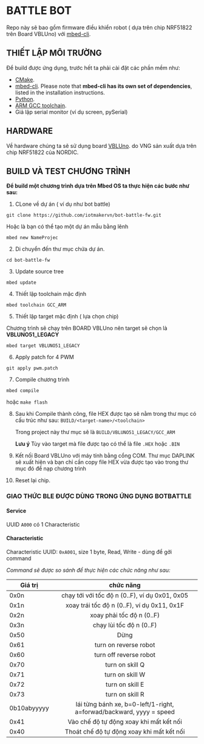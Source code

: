 # BATTLE BOT

Repo này sẽ bao gồm firmware điều khiển robot ( dựa trên chip NRF51822 trên Board VBLUno) với [mbed-cli](https://github.com/ARMmbed/mbed-cli).

THIẾT LẬP MÔI TRƯỜNG
----------------------

Để build được ứng dụng, trước hết ta phải cài đặt các phần mềm như:
* [CMake](http://www.cmake.org/download/).
* [mbed-cli](https://github.com/ARMmbed/mbed-cli). Please note that **mbed-cli has its own set of dependencies**, listed in the installation instructions.
* [Python](https://www.python.org/downloads/).
* [ARM GCC toolchain](https://gnu-mcu-eclipse.github.io/toolchain/arm/install/).
* Giả lập serial monitor (ví dụ screen, pySerial)

HARDWARE
--------

Về hardware chúng ta sẽ sử dụng board [VBLUno](https://vngiotlab.github.io/vbluno/vi/mydoc_introduction_vi.html). do VNG sản xuất dựa trên chip NRF51822 của NORDIC.

BUILD VÀ TEST CHƯƠNG TRÌNH
---------------------------

__Để build một chương trình dựa trên Mbed OS ta thực hiện các bước như sau:__
1. CLone về dự án ( ví dụ như bot battle)


```
git clone https://github.com/iotmakervn/bot-battle-fw.git
```

Hoặc là bạn có thể tạo một dự án mẫu bằng lênh


```
mbed new NameProjec	
```

2. Di chuyển đến thư mục chứa dự án.

```
cd bot-battle-fw
```

3. Update source tree

```
mbed update
```

4. Thiết lập toolchain mặc định

```
mbed toolchain GCC_ARM
```

5. Thiết lập target mặc định ( lựa chọn chip)

Chương trình sẽ chạy trên BOARD VBLUno nên target sẽ chọn là **VBLUNO51_LEGACY**

```
mbed target VBLUNO51_LEGACY
```

6. Apply patch for 4 PWM

```
git apply pwm.patch
```

7. Compile chương trình

```
mbed compile
```
hoặc `make flash`

8. Sau khi Compile thành công, file HEX được tạo sẽ nằm trong thư mục có cấu trúc như sau: ```BUILD/<target-name>/<toolchain>```

	Trong project này thư mục sẽ là ```BUILD/VBLUNO51_LEGACY/GCC_ARM```

	**Lưu ý** Tùy vào target mà file được tạo có thể là file `.HEX` hoặc `.BIN`

8. Kết nối Board VBLUno với máy tính bằng cổng COM. Thư mục DAPLINK sẽ xuất hiện và bạn chỉ cần copy file HEX vừa được tạo vào trong thư mục đó để nạp chương trình

9. Reset lại chip.

### GIAO THỨC BLE ĐƯỢC DÙNG TRONG ỨNG DỤNG BOTBATTLE


#### Service

UUID `A000` có 1 Characteristic

#### Characteristic

Characteristic UUID: `0xA001`, size 1 byte, Read, Write - dùng để gởi command


*Command sẽ được so sánh để thực hiện các chức năng như sau:*

| Giá trị    | chức năng                                      |
| ---------- | :-------------:                                |
| 0x0n       | chạy tới với tốc độ n (0..F), ví dụ 0x01, 0x05 |
| 0x1n       | xoay trái tốc độ n (0..F), ví dụ 0x11, 0x1F    |
| 0x2n       | xoay phải tốc độ n (0..F)                      |
| 0x3n       | chạy lùi tốc độ n (0..F)                       |
| 0x50       | Dừng                                           |
| 0x61       | turn on reverse robot                          |
| 0x60       | turn off reverse robot                         |
| 0x70       | turn on skill Q                                |
| 0x71       | turn on skill W                                |
| 0x72       | turn on skill E                                |
| 0x73       | turn on skill R                                |
| 0b10abyyyyy| lái từng bánh xe, b=0-left/1-right, a=forwad/backward, yyyy = speed                           |
| 0x41       | Vào chế độ tự động xoay khi mất kết nối        |
| 0x40       | Thoát chế độ tự động xoay khi mất kết nối      |
